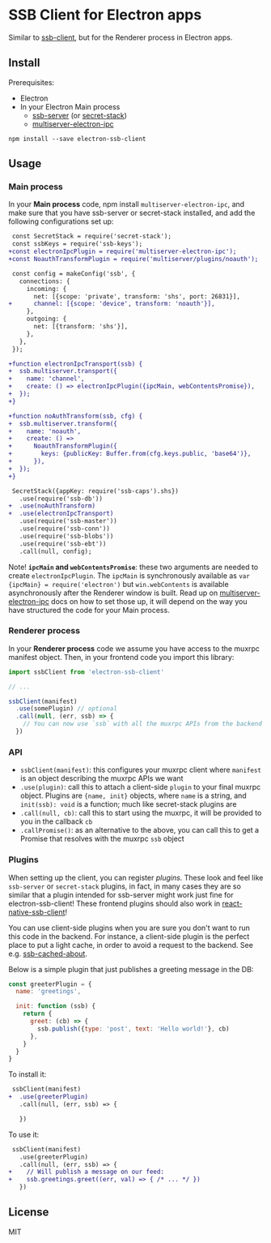 # SSB Client for Electron apps

Similar to [ssb-client](https://github.com/ssbc/ssb-client), but for the Renderer process in Electron apps.

## Install

Prerequisites:

- Electron
- In your Electron Main process
  - [ssb-server](https://github.com/ssbc/ssb-server) (or [secret-stack](https://github.com/ssbc/secret-stack))
  - [multiserver-electron-ipc](https://gitlab.com/staltz/multiserver-electron-ipc)

```
npm install --save electron-ssb-client
```

## Usage

### Main process

In your **Main process** code, npm install `multiserver-electron-ipc`, and make sure that you have ssb-server or secret-stack installed, and add the following configurations set up:

```diff
 const SecretStack = require('secret-stack');
 const ssbKeys = require('ssb-keys');
+const electronIpcPlugin = require('multiserver-electron-ipc');
+const NoauthTransformPlugin = require('multiserver/plugins/noauth');

 const config = makeConfig('ssb', {
   connections: {
     incoming: {
       net: [{scope: 'private', transform: 'shs', port: 26831}],
+      channel: [{scope: 'device', transform: 'noauth'}],
     },
     outgoing: {
       net: [{transform: 'shs'}],
     },
   },
 });

+function electronIpcTransport(ssb) {
+  ssb.multiserver.transport({
+    name: 'channel',
+    create: () => electronIpcPlugin({ipcMain, webContentsPromise}),
+  });
+}

+function noAuthTransform(ssb, cfg) {
+  ssb.multiserver.transform({
+    name: 'noauth',
+    create: () =>
+      NoauthTransformPlugin({
+        keys: {publicKey: Buffer.from(cfg.keys.public, 'base64')},
+      }),
+  });
+}

 SecretStack({appKey: require('ssb-caps').shs})
   .use(require('ssb-db'))
+  .use(noAuthTransform)
+  .use(electronIpcTransport)
   .use(require('ssb-master'))
   .use(require('ssb-conn'))
   .use(require('ssb-blobs'))
   .use(require('ssb-ebt'))
   .call(null, config);
```

Note! **`ipcMain` and `webContentsPromise`**: these two arguments are needed to create `electronIpcPlugin`. The `ipcMain` is synchronously available as `var {ipcMain} = require('electron')` but `win.webContents` is available asynchronously after the Renderer window is built. Read up on [multiserver-electron-ipc](https://gitlab.com/staltz/multiserver-electron-ipc) docs on how to set those up, it will depend on the way you have structured the code for your Main process.

### Renderer process

In your **Renderer process** code we assume you have access to the muxrpc manifest object. Then, in your frontend code you import this library:

```js
import ssbClient from 'electron-ssb-client'

// ...

ssbClient(manifest)
  .use(somePlugin) // optional
  .call(null, (err, ssb) => {
    // You can now use `ssb` with all the muxrpc APIs from the backend
  })
```

### API

- `ssbClient(manifest)`: this configures your muxrpc client where `manifest` is an object describing the muxrpc APIs we want
- `.use(plugin)`: call this to attach a client-side `plugin` to your final muxrpc object. Plugins are `{name, init}` objects, where `name` is a string, and `init(ssb): void` is a function; much like secret-stack plugins are
- `.call(null, cb)`: call this to start using the muxrpc, it will be provided to you in the callback `cb`
- `.callPromise()`: as an alternative to the above, you can call this to get a Promise that resolves with the muxrpc `ssb` object

### Plugins

When setting up the client, you can register *plugins*. These look and feel like `ssb-server` or `secret-stack` plugins, in fact, in many cases they are so similar that a plugin intended for ssb-server might work just fine for electron-ssb-client! These frontend plugins should also work in [react-native-ssb-client](https://github.com/staltz/react-native-ssb-client)!

You can use client-side plugins when you are sure you don't want to run this code in the backend. For instance, a client-side plugin is the perfect place to put a light cache, in order to avoid a request to the backend. See e.g. [ssb-cached-about](https://gitlab.com/staltz/ssb-cached-about).

Below is a simple plugin that just publishes a greeting message in the DB:

```js
const greeterPlugin = {
  name: 'greetings',

  init: function (ssb) {
    return {
      greet: (cb) => {
        ssb.publish({type: 'post', text: 'Hello world!'}, cb)
      },
    }
  }
}
```

To install it:

```diff
 ssbClient(manifest)
+  .use(greeterPlugin)
   .call(null, (err, ssb) => {

   })
```

To use it:

```diff
 ssbClient(manifest)
   .use(greeterPlugin)
   .call(null, (err, ssb) => {
+    // Will publish a message on our feed:
+    ssb.greetings.greet((err, val) => { /* ... */ })
   })
```

## License

MIT
